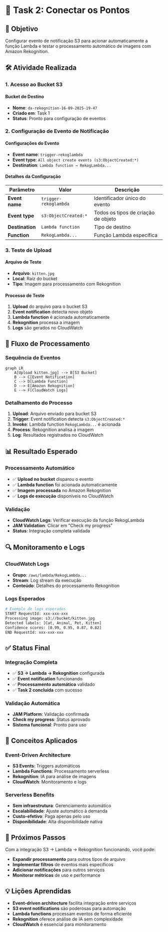 # 📌 Task 2: Conectar os Pontos

## 🎯 Objetivo

Configurar evento de notificação S3 para acionar automaticamente a função Lambda e testar o processamento automático de imagens com Amazon Rekognition.

## 🛠️ Atividade Realizada

### 1. Acesso ao Bucket S3

#### Bucket de Destino
- **Nome**: `da-rekognition-16-09-2025-19-47`
- **Criado em**: Task 1
- **Status**: Pronto para configuração de eventos

### 2. Configuração de Evento de Notificação

#### Configurações do Evento
- **Event name**: `trigger-rekoglambda`
- **Event type**: `All object create events (s3:ObjectCreated:*)`
- **Destination**: `Lambda function → RekogLambda...`

#### Detalhes da Configuração
| Parâmetro | Valor | Descrição |
|-----------|-------|-----------|
| **Event name** | `trigger-rekoglambda` | Identificador único do evento |
| **Event type** | `s3:ObjectCreated:*` | Todos os tipos de criação de objeto |
| **Destination** | `Lambda function` | Tipo de destino |
| **Function** | `RekogLambda...` | Função Lambda específica |

### 3. Teste de Upload

#### Arquivo de Teste
- **Arquivo**: `kitten.jpg`
- **Local**: Raiz do bucket
- **Tipo**: Imagem para processamento com Rekognition

#### Processo de Teste
1. **Upload** do arquivo para o bucket S3
2. **Event notification** detecta novo objeto
3. **Lambda function** é acionada automaticamente
4. **Rekognition** processa a imagem
5. **Logs** são gerados no CloudWatch

## 🔄 Fluxo de Processamento

### Sequência de Eventos
```mermaid
graph LR
    A[Upload kitten.jpg] --> B[S3 Bucket]
    B --> C[Event Notification]
    C --> D[Lambda Function]
    D --> E[Amazon Rekognition]
    E --> F[CloudWatch Logs]
```

### Detalhamento do Processo
1. **Upload**: Arquivo enviado para bucket S3
2. **Trigger**: Event notification detecta `s3:ObjectCreated:*`
3. **Invoke**: Lambda function `RekogLambda...` é acionada
4. **Process**: Rekognition analisa a imagem
5. **Log**: Resultados registrados no CloudWatch

## 📊 Resultado Esperado

### Processamento Automático
- ✅ **Upload no bucket** disparou o evento
- ✅ **Lambda function** foi acionada automaticamente
- ✅ **Imagem processada** no Amazon Rekognition
- ✅ **Logs de execução** disponíveis no CloudWatch

### Validação
- **CloudWatch Logs**: Verificar execução da função RekogLambda
- **JAM Validation**: Clicar em "Check my progress"
- **Status**: Integração completa validada

## 🔍 Monitoramento e Logs

### CloudWatch Logs
- **Grupo**: `/aws/lambda/RekogLambda...`
- **Stream**: Log stream da execução
- **Conteúdo**: Detalhes do processamento Rekognition

### Logs Esperados
```bash
# Exemplo de logs esperados
START RequestId: xxx-xxx-xxx
Processing image: s3://bucket/kitten.jpg
Detected labels: [Cat, Animal, Pet, Kitten]
Confidence scores: [0.99, 0.95, 0.87, 0.82]
END RequestId: xxx-xxx-xxx
```

## ✅ Status Final

### Integração Completa
- ✅ **S3 → Lambda → Rekognition** configurada
- ✅ **Event notification** funcionando
- ✅ **Processamento automático** validado
- ✅ **Task 2 concluída** com sucesso

### Validação Automática
- **JAM Platform**: Validação confirmada
- **Check my progress**: Status aprovado
- **Sistema funcional**: Pronto para uso

## 🔧 Conceitos Aplicados

### Event-Driven Architecture
- **S3 Events**: Triggers automáticos
- **Lambda Functions**: Processamento serverless
- **Rekognition**: IA para análise de imagens
- **CloudWatch**: Monitoramento e logs

### Serverless Benefits
- **Sem infraestrutura**: Gerenciamento automático
- **Escalabilidade**: Ajuste automático à demanda
- **Custo-efetivo**: Paga apenas pelo uso
- **Disponibilidade**: Alta disponibilidade nativa

## 🔗 Próximos Passos

Com a integração S3 → Lambda → Rekognition funcionando, você pode:
- **Expandir processamento** para outros tipos de arquivo
- **Implementar filtros** de eventos mais específicos
- **Adicionar notificações** para outros serviços
- **Monitorar métricas** de uso e performance

## 💡 Lições Aprendidas

- **Event-driven architecture** facilita integração entre serviços
- **S3 event notifications** são poderosas para automação
- **Lambda functions** processam eventos de forma eficiente
- **Rekognition** oferece análise de IA sem complexidade
- **CloudWatch** é essencial para monitoramento